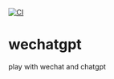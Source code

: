 [![CI](https://github.com/wangyoucao577/wechatgpt/actions/workflows/ci.yml/badge.svg)](https://github.com/wangyoucao577/wechatgpt/actions/workflows/ci.yml)      
# wechatgpt
play with wechat and chatgpt
